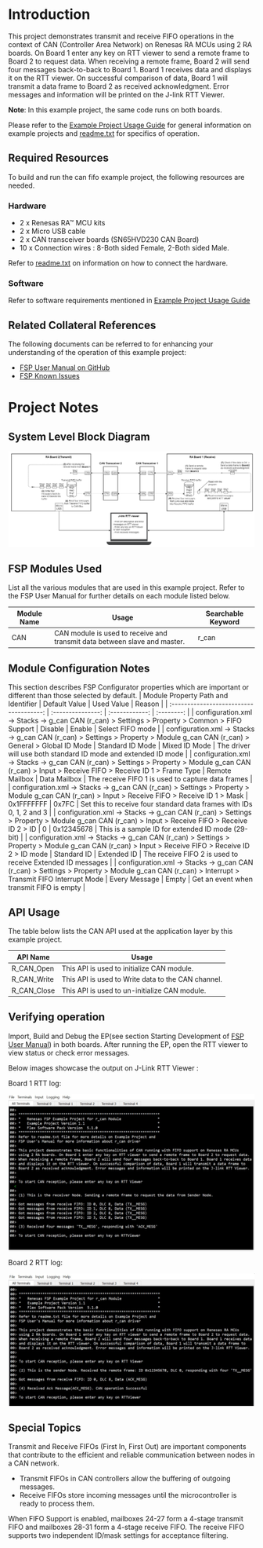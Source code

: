 # Introduction #

This project demonstrates transmit and receive FIFO operations in the context of CAN (Controller Area Network) on Renesas RA MCUs
using 2 RA boards. On Board 1 enter any key on RTT viewer to send a remote frame to Board 2 to request data.
When receiving a remote frame, Board 2 will send four messages back-to-back to Board 1. Board 1 receives data
and displays it on the RTT viewer. On successful comparison of data, Board 1 will transmit a data frame to 
Board 2 as received acknowledgment. Error messages and information will be printed on the J-link RTT Viewer.

**Note**: In this example project, the same code runs on both boards.

Please refer to the [Example Project Usage Guide](https://github.com/renesas/ra-fsp-examples/blob/master/example_projects/Example%20Project%20Usage%20Guide.pdf) 
for general information on example projects and [readme.txt](./readme.txt) for specifics of operation.

## Required Resources ##
To build and run the can fifo example project, the following resources are needed.

### Hardware ###
* 2 x Renesas RA™ MCU kits
* 2 x Micro USB cable
* 2 x CAN transceiver boards (SN65HVD230 CAN Board)
* 10 x Connection wires : 8-Both sided Female, 2-Both sided Male.

Refer to [readme.txt](./readme.txt) on information on how to connect the hardware.

### Software ###
Refer to software requirements mentioned in [Example Project Usage Guide](https://github.com/renesas/ra-fsp-examples/blob/master/example_projects/Example%20Project%20Usage%20Guide.pdf)

## Related Collateral References ##
The following documents can be referred to for enhancing your understanding of 
the operation of this example project:
- [FSP User Manual on GitHub](https://renesas.github.io/fsp/)
- [FSP Known Issues](https://github.com/renesas/fsp/issues)

# Project Notes #

## System Level Block Diagram ##
![can](images/can_fifo_High_level_design.png "CAN FIFO Block Diagram")

## FSP Modules Used ##
List all the various modules that are used in this example project. Refer to the FSP User Manual for further details on each module listed below.

| Module Name | Usage  | Searchable Keyword|
|-------------|-----------------------------------------------|-----------------------------------------------|
| CAN | CAN module is used to receive and transmit data between slave and master. | r_can |

## Module Configuration Notes ##
This section describes FSP Configurator properties which are important or different than those selected by default. 
|   Module Property Path and Identifier   |   Default Value   |   Used Value   |   Reason   |
| :-------------------------------------: | :---------------: | :------------: | :--------: |
|   configuration.xml -> Stacks -> g_can CAN (r_can) > Settings > Property > Common > FIFO Support |   Disable   |   Enable   |  Select FIFO mode  |
|   configuration.xml -> Stacks -> g_can CAN (r_can) > Settings > Property > Module g_can CAN (r_can) > General > Global ID Mode |   Standard ID Mode   |   Mixed ID Mode   | The driver will use both standard ID mode and extended ID mode  |
|   configuration.xml -> Stacks -> g_can CAN (r_can) > Settings > Property > Module g_can CAN (r_can) > Input > Receive FIFO  > Receive ID 1 > Frame Type |  Remote Mailbox   |   Data Mailbox   | The receive FIFO 1 is used to capture data frames  |
|   configuration.xml -> Stacks -> g_can CAN (r_can) > Settings > Property > Module g_can CAN (r_can) > Input > Receive FIFO  > Receive ID 1 > Mask |  0x1FFFFFFF   |   0x7FC   | Set this to receive four standard data frames with IDs 0, 1, 2 and 3  |
|   configuration.xml -> Stacks -> g_can CAN (r_can) > Settings > Property > Module g_can CAN (r_can) > Input > Receive FIFO  > Receive ID 2 > ID |  0   |   0x12345678   | This is a sample ID for extended ID mode (29-bit)  |
|   configuration.xml -> Stacks -> g_can CAN (r_can) > Settings > Property > Module g_can CAN (r_can) > Input > Receive FIFO  > Receive ID 2 > ID mode |  Standard ID   |   Extended ID   | The receive FIFO 2 is used to receive Extended ID messages  |
|   configuration.xml -> Stacks -> g_can CAN (r_can) > Settings > Property > Module g_can CAN (r_can) > Interrupt > Transmit FIFO Interrupt Mode  |  Every Message   |   Empty    | Get an event when transmit FIFO is empty  |

 

## API Usage ##

The table below lists the CAN API used at the application layer by this example project.

| API Name    | Usage                                                                          |
|-------------|--------------------------------------------------------------------------------|
|R_CAN_Open| This API is used to initialize CAN module. |
|R_CAN_Write| This API is used to Write data to the CAN channel. |
|R_CAN_Close| This API is used to un-initialize CAN module. |

## Verifying operation ##
Import, Build and Debug the EP(see section Starting Development of [FSP User Manual](https://renesas.github.io/fsp/_s_t_a_r_t__d_e_v.html)) in both boards. After running the EP, open the RTT viewer to view status or check error messages.

Below images showcase the output on J-Link RTT Viewer :

Board 1 RTT log:

![can_rtt_output](images/can_rtt_1.jpg "Board 1 RTT log")

Board 2 RTT log:

![can_rtt_output](images/can_rtt_2.jpg "Board 2 RTT log")

## Special Topics ##
Transmit and Receive FIFOs (First In, First Out) are important components that contribute to the efficient and reliable communication between nodes in a CAN network.
* Transmit FIFOs in CAN controllers allow the buffering of outgoing messages.
* Receive FIFOs store incoming messages until the microcontroller is ready to process them.

When FIFO Support is enabled, mailboxes 24-27 form a 4-stage transmit FIFO and mailboxes 28-31 form a 4-stage receive FIFO.
The receive FIFO supports two independent ID/mask settings for acceptance filtering.